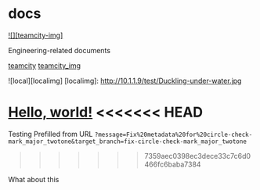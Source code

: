 docs
====

[![][teamcity-img]][teamcity]

Engineering-related documents

[teamcity]
[teamcity_img]

[teamcity]: https://ci.comprehend.com/viewType.html?buildTypeId=Comprehend_Docs_Inspections
[teamcity_img]: https://ci.comprehend.com/app/rest/builds/buildType:(id:Comprehend_Docs_Inspections)/statusIcon 


![local][localimg]
[localimg]: http://10.1.1.9/test/Duckling-under-water.jpg


<a href="http://example.com/" target="_blank">Hello, world!</a>
<<<<<<< HEAD
=======

Testing Prefilled from URL `?message=Fix%20metadata%20for%20circle-check-mark_major_twotone&target_branch=fix-circle-check-mark_major_twotone`
>>>>>>> 7359aec0398ec3dece33c7c6d0466fc6baba7384

What about this
